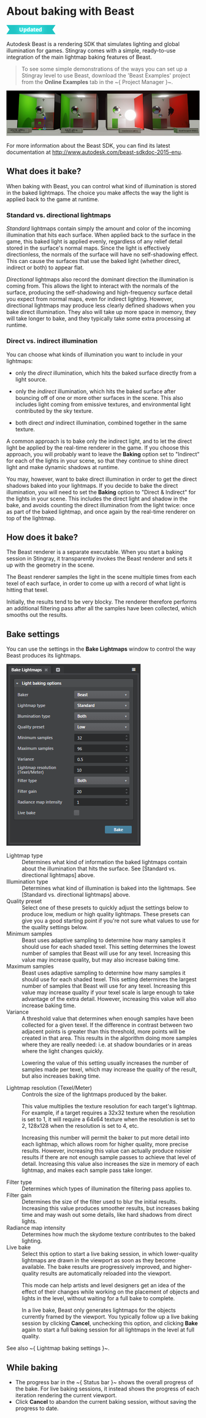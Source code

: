# About baking with Beast

![UPDATED](../../../images/updated.png)

Autodesk Beast is a rendering SDK that simulates lighting and global illumination for games. Stingray comes with a simple, ready-to-use integration of the main lightmap baking features of Beast.

> To see some simple demonstrations of the ways you can set up a Stingray level to use Beast, download the 'Beast Examples' project from the **Online Examples** tab in the ~{ Project Manager }~.

![Beast example project](../../../images/example_project_beast.jpg)

For more information about the Beast SDK, you can find its latest documentation at  <http://www.autodesk.com/beast-sdkdoc-2015-enu>.

## What does it bake?

When baking with Beast, you can control what kind of illumination is stored in the baked lightmaps. The choice you make affects the way the light is applied back to the game at runtime.

### Standard vs. directional lightmaps

*Standard* lightmaps contain simply the amount and color of the incoming illumination that hits each surface. When applied back to the surface in the game, this baked light is applied evenly, regardless of any relief detail stored in the surface's normal maps. Since the light is effectively directionless, the normals of the surface will have no self-shadowing effect. This can cause the surfaces that use the baked light (whether direct, indirect or both) to appear flat.

*Directional* lightmaps also record the dominant direction the illumination is coming from. This allows the light to interact with the normals of the surface, producing the self-shadowing and high-frequency surface detail you expect from normal maps, even for indirect lighting. However, directional lightmaps may produce less clearly defined shadows when you bake direct illumination. They also will take up more space in memory, they will take longer to bake, and they typically take some extra processing at runtime.

### Direct vs. indirect illumination

You can choose what kinds of illumination you want to include in your lightmaps:

-	only the *direct* illumination, which hits the baked surface directly from a light source.

-	only the *indirect* illumination, which hits the baked surface after bouncing off of one or more other surfaces in the scene. This also includes light coming from emissive textures, and environmental light contributed by the sky texture.

-	both direct *and* indirect illumination, combined together in the same texture.

A common approach is to bake only the indirect light, and to let the direct light be applied by the real-time renderer in the game. If you choose this approach, you will probably want to leave the **Baking** option set to "Indirect" for each of the lights in your scene, so that they continue to shine direct light and make dynamic shadows at runtime.

You may, however, want to bake direct illumination in order to get the direct shadows baked into your lightmaps. If you decide to bake the direct illumination, you will need to set the **Baking** option to "Direct & Indirect" for the lights in your scene. This includes the direct light and shadow in the bake, and avoids counting the direct illumination from the light twice: once as part of the baked lightmap, and once again by the real-time renderer on top of the lightmap.

## How does it bake?

The Beast renderer is a separate executable. When you start a baking session in Stingray, it transparently invokes the Beast renderer and sets it up with the geometry in the scene.

The Beast renderer samples the light in the scene multiple times from each texel of each surface, in order to come up with a record of what light is hitting that texel.

Initially, the results tend to be very blocky. The renderer therefore performs an additional filtering pass after all the samples have been collected, which smooths out the results.

## Bake settings

You can use the settings in the **Bake Lightmaps** window to control the way Beast produces its lightmaps.

![Beast settings](../../../images/bake_lightmaps_beast.png)

<dl>

<dt>Lightmap type</dt>
<dd>Determines what kind of information the baked lightmaps contain about the illumination that hits the surface. See [Standard vs. directional lightmaps] above.</dd>

<dt>Illumination type</dt>
<dd>Determines what kind of illumination is baked into the lightmaps. See [Standard vs. directional lightmaps] above.</dd>

<dt>Quality preset</dt>
<dd>Select one of these presets to quickly adjust the settings below to produce low, medium or high quality lightmaps. These presets can give you a good starting point if you're not sure what values to use for the quality settings below.</dd>

<dt>Minimum samples</dt>
<dd>Beast uses adaptive sampling to determine how many samples it should use for each shaded texel. This setting determines the lowest number of samples that Beast will use for any texel. Increasing this value may increase quality, but may also increase baking time.</dd>

<dt>Maximum samples</dt>
<dd>Beast uses adaptive sampling to determine how many samples it should use for each shaded texel. This setting determines the largest number of samples that Beast will use for any texel. Increasing this value may increase quality if your texel scale is large enough to take advantage of the extra detail. However, increasing this value will also increase baking time.</dd>

<dt>Variance</dt>
<dd>A threshold value that determines when enough samples have been collected for a given texel. If the difference in contrast between two adjacent points is greater than this threshold, more points will be created in that area. This results in the algorithm doing more samples where they are really needed: i.e. at shadow boundaries or in areas where the light changes quickly.

Lowering the value of this setting usually increases the number of samples made per texel, which may increase the quality of the result, but also increases baking time.</dd>

<dt>Lightmap resolution (Texel/Meter)</dt>
<dd>Controls the size of the lightmaps produced by the baker.

This value multiplies the texture resolution for each target's lightmap. For example, if a target requires a 32x32 texture when the resolution is set to 1, it will require a 64x64 texture when the resolution is set to 2, 128x128 when the resolution is set to 4, etc.

Increasing this number will permit the baker to put more detail into each lightmap, which allows room for higher quality, more precise results. However, increasing this value can actually produce noisier results if there are not enough sample passes to achieve that level of detail. Increasing this value also increases the size in memory of each lightmap, and makes each sample pass take longer.</dd>

<dt>Filter type</dt>
<dd>Determines which types of illumination the filtering pass applies to.</dd>

<dt>Filter gain</dt>
<dd>Determines the size of the filter used to blur the initial results. Increasing this value produces smoother results, but increases baking time and may wash out some details, like hard shadows from direct lights.</dd>

<dt>Radiance map intensity</dt>
<dd>Determines how much the skydome texture contributes to the baked lighting.</dd>

<dt>Live bake</dt>
<dd>Select this option to start a live baking session, in which lower-quality lightmaps are drawn in the viewport as soon as they become available. The bake results are progressively improved, and higher-quality results are automatically reloaded into the viewport.

This mode can help artists and level designers get an idea of the effect of their changes while working on the placement of objects and lights in the level, without waiting for a full bake to complete.

In a live bake, Beast only generates lightmaps for the objects currently framed by the viewport. You typically follow up a live baking session by clicking **Cancel**, unchecking this option, and clicking **Bake** again to start a full baking session for all lightmaps in the level at full quality.
</dd>

</dl>

See also ~{ Lightmap baking settings }~.

## While baking

-	The progress bar in the ~{ Status bar }~ shows the overall progress of the bake. For live baking sessions, it instead shows the progress of each iteration rendering the current viewport.
-	Click **Cancel** to abandon the current baking session, without saving the progress to date.
